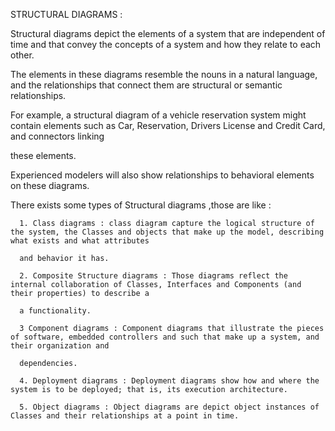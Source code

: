 STRUCTURAL DIAGRAMS :


  Structural diagrams depict the elements of a system that are independent of time and that convey the concepts of a system and how they relate to each other. 
  
  The elements in these diagrams resemble the nouns in a natural language, and the relationships that connect them are structural or semantic relationships.
  
  For example, a structural diagram of a vehicle reservation system might contain elements such as Car, Reservation, Drivers License and Credit Card, and connectors linking 
  
  these  elements. 
  
  Experienced modelers will also show relationships to behavioral elements on these diagrams.
  
  There exists some types of Structural diagrams ,those are like : 
  
      1. Class diagrams : class diagram capture the logical structure of the system, the Classes and objects that make up the model, describing what exists and what attributes 
      
      and behavior it has.

      2. Composite Structure diagrams : Those diagrams reflect the internal collaboration of Classes, Interfaces and Components (and their properties) to describe a 
      
      a functionality.

      3 Component diagrams : Component diagrams that illustrate the pieces of software, embedded controllers and such that make up a system, and their organization and
      
      dependencies.

      4. Deployment diagrams : Deployment diagrams show how and where the system is to be deployed; that is, its execution architecture.

      5. Object diagrams : Object diagrams are depict object instances of Classes and their relationships at a point in time.
